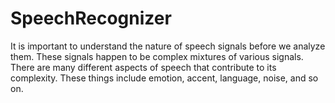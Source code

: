 # SpeechRecognizer
It is important to understand the nature of speech signals before we analyze them. These
signals happen to be complex mixtures of various signals. There are many different aspects
of speech that contribute to its complexity. These things include emotion, accent, language,
noise, and so on.